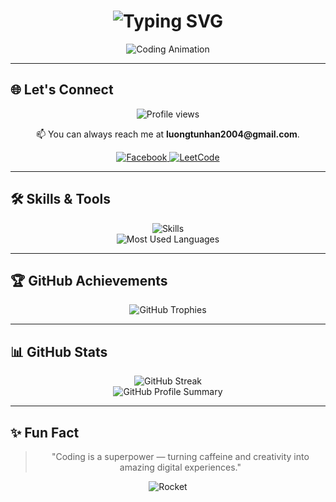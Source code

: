 <h1 align="center">
  <img src="https://readme-typing-svg.demolab.com?font=Fira+Code&weight=700&size=28&duration=2500&pause=1000&color=FF5733&center=true&vCenter=true&width=600&lines=Hi+there+%F0%9F%91%8B,+I'm+Nhan+Luong!;Software+Developer+%7C+Tech+Explorer;Building+amazing+digital+experiences;Turning+ideas+into+reality+with+code" alt="Typing SVG" />
</h1>

<p align="center">
  <img  src="https://media2.giphy.com/media/v1.Y2lkPTc5MGI3NjExeDFhNmUybzR2OTRlcmRvMHhwMXh4eTNmM3Eycmxkemo4bXluMWEzaiZlcD12MV9pbnRlcm5hbF9naWZfYnlfaWQmY3Q9Zw/78XCFBGOlS6keY1Bil/giphy.webp" alt="Coding Animation" />
</p>

---

## 🌐 Let's Connect
<div align="center">
  <img src="https://komarev.com/ghpvc/?username=ltnhan04&label=Profile%20views&color=0e75b6&style=flat" alt="Profile views" />
  <p>📫 You can always reach me at <strong>luongtunhan2004@gmail.com</strong>.</p>
  <p>
    <a href="https://fb.com/luong.nhan.351104" target="_blank">
      <img src="https://img.icons8.com/fluency/48/000000/facebook-new.png" alt="Facebook" />
    </a>
    <a href="https://leetcode.com/ltnhan_04" target="_blank">
      <img src="https://img.icons8.com/external-tal-revivo-color-tal-revivo/48/000000/external-level-up-your-coding-skills-and-quickly-land-a-job-logo-color-tal-revivo.png" alt="LeetCode" />
    </a>
  </p>
</div>

---

## 🛠️ Skills & Tools
<div align="center">
  <img src="https://skillicons.dev/icons?i=js,ts,react,tailwindcss,redux,next,nodejs,express,prisma,mongodb,redis,firebase,git,github,postman,figma,vercel,vite" alt="Skills" />
  <br/>
  <img src="https://github-readme-stats.vercel.app/api/top-langs/?username=ltnhan04&layout=compact&theme=radical" alt="Most Used Languages" />
</div>

---

## 🏆 GitHub Achievements
<div align="center">
  <img src="https://github-profile-trophy.vercel.app/?username=ltnhan04&theme=gruvbox&no-frame=true&margin-w=15" alt="GitHub Trophies" />
</div>

---

## 📊 GitHub Stats
<div align="center">
  <img src="https://github-readme-streak-stats.herokuapp.com/?user=ltnhan04&theme=radical" alt="GitHub Streak" />
  <br/>
  <img src="https://github-profile-summary-cards.vercel.app/api/cards/profile-details?username=ltnhan04&theme=radical" alt="GitHub Profile Summary" />
</div>

---

## ✨ Fun Fact
<div align="center">
  <blockquote>
    "Coding is a superpower — turning caffeine and creativity into amazing digital experiences."
  </blockquote>
  <p>
    <img src="https://media4.giphy.com/media/v1.Y2lkPTc5MGI3NjExM3Z3cjBjb3NuOThnZmE2dGVkYm90a2Ywbzl4MTIyY2xxZDJpc2drbSZlcD12MV9pbnRlcm5hbF9naWZfYnlfaWQmY3Q9Zw/f3iwJFOVOwuy7K6FFw/giphy.webp" alt="Rocket" />
  </p>
</div>
